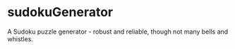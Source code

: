 # sudokuGenerator
A Sudoku puzzle generator - robust and reliable, though not many bells and whistles.
